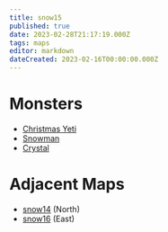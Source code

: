 ```yaml
---
title: snow15
published: true
date: 2023-02-28T21:17:19.000Z
tags: maps
editor: markdown
dateCreated: 2023-02-16T00:00:00.000Z
---
```



# Monsters
 * [Christmas Yeti](/monsters/christmas-yeti)
 * [Snowman](/monsters/snowman)
 * [Crystal](/monsters/crystal)

# Adjacent Maps
 * [snow14](/maps/snow14) (North)
 * [snow16](/maps/snow16) (East)
